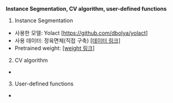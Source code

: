 **Instance Segmentation, CV algorithm, user-defined functions**<br>
1. Instance Segmentation<br>
- 사용한 모델: Yolact [https://github.com/dbolya/yolact]<br>
- 사용 데이터: 정육면체(직접 구축) [[데이터 링크]](https://drive.google.com/drive/folders/1mY1t2hW2ppF5HKe9G4--kyBVDySUKixd?usp=share_link)<br>
- Pretrained weight: [[weight 링크]](https://drive.google.com/drive/folders/1mY1t2hW2ppF5HKe9G4--kyBVDySUKixd?usp=share_link)<br>
2. CV algorithm<br>
-
3. User-defined functions<br>
-
